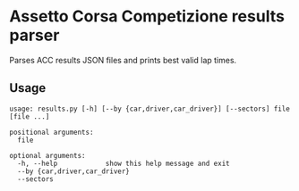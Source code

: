 # Assetto Corsa Competizione results parser

Parses ACC results JSON files and prints best valid lap times.

## Usage

```
usage: results.py [-h] [--by {car,driver,car_driver}] [--sectors] file [file ...]

positional arguments:
  file

optional arguments:
  -h, --help            show this help message and exit
  --by {car,driver,car_driver}
  --sectors
```
